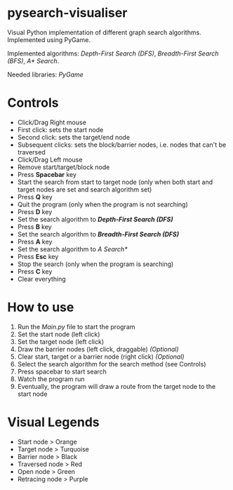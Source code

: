 # pysearch-visualiser
Visual Python implementation of different graph search algorithms. Implemented using PyGame.

Implemented algorithms: *Depth-First Search (DFS)*, *Breadth-First Search (BFS)*, *A\* Search*.

Needed libraries: *PyGame*

# Controls
* Click/Drag Right mouse
 * First click: sets the start node
 * Second click: sets the target/end node
 * Subsequent clicks: sets the block/barrier nodes, i.e. nodes that can't be traversed
* Click/Drag Left mouse
 * Remove start/target/block node
* Press **Spacebar** key
 * Start the search from start to target node (only when both start and target nodes are set and search algorithm set)
* Press **Q** key
 * Quit the program (only when the program is not searching)
* Press **D** key
 * Set the search algorithm to _**Depth-First Search (DFS)**_
* Press **B** key
 * Set the search algorithm to _**Breadth-First Search (DFS)**_
* Press **A** key
 * Set the search algorithm to _**A* Search**_
* Press **Esc** key
 * Stop the search (only when the program is searching)
* Press **C** key
 * Clear everything
 
# How to use
1. Run the _*Main.py*_ file to start the program
2. Set the start node (left click)
3. Set the target node (left click)
4. Draw the barrier nodes (left click, draggable) *(Optional)*
5. Clear start, target or a barrier node (right click) *(Optional)*
6. Select the search algorithm for the search method (see Controls)
7. Press spacebar to start search
8. Watch the program run
9. Eventually, the program will draw a route from the target node to the start node


# Visual Legends
* Start node > Orange
* Target node > Turquoise
* Barrier node > Black
* Traversed node > Red
* Open node > Green
* Retracing node > Purple
